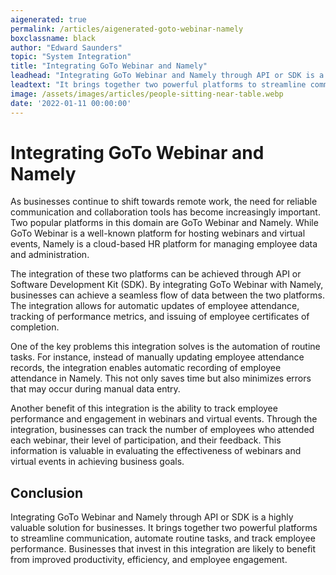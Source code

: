 ```yaml
---
aigenerated: true
permalink: /articles/aigenerated-goto-webinar-namely
boxclassname: black
author: "Edward Saunders"
topic: "System Integration"
title: "Integrating GoTo Webinar and Namely"
leadhead: "Integrating GoTo Webinar and Namely through API or SDK is a highly valuable solution for businesses"
leadtext: "It brings together two powerful platforms to streamline communication, automate routine tasks, and track employee performance. Businesses that invest in this integration are likely to benefit from improved productivity, efficiency, and employee engagement."
image: /assets/images/articles/people-sitting-near-table.webp
date: '2022-01-11 00:00:00'
---
```

<div class="arttext">        <h1>Integrating GoTo Webinar and Namely</h1>
        <p>
            As businesses continue to shift towards remote work, the need for reliable communication and collaboration tools has become increasingly important. Two popular platforms in this domain are GoTo Webinar and Namely. While GoTo Webinar is a well-known platform for hosting webinars and virtual events, Namely is a cloud-based HR platform for managing employee data and administration.
        </p>
        <p>
            The integration of these two platforms can be achieved through API or Software Development Kit (SDK). By integrating GoTo Webinar with Namely, businesses can achieve a seamless flow of data between the two platforms. The integration allows for automatic updates of employee attendance, tracking of performance metrics, and issuing of employee certificates of completion.
        </p>
        <p>
            One of the key problems this integration solves is the automation of routine tasks. For instance, instead of manually updating employee attendance records, the integration enables automatic recording of employee attendance in Namely. This not only saves time but also minimizes errors that may occur during manual data entry.
        </p>
        <p>
            Another benefit of this integration is the ability to track employee performance and engagement in webinars and virtual events. Through the integration, businesses can track the number of employees who attended each webinar, their level of participation, and their feedback. This information is valuable in evaluating the effectiveness of webinars and virtual events in achieving business goals.
        </p>
        <h2>Conclusion</h2>
        <p>
            Integrating GoTo Webinar and Namely through API or SDK is a highly valuable solution for businesses. It brings together two powerful platforms to streamline communication, automate routine tasks, and track employee performance. Businesses that invest in this integration are likely to benefit from improved productivity, efficiency, and employee engagement. 
        </p>
</div>